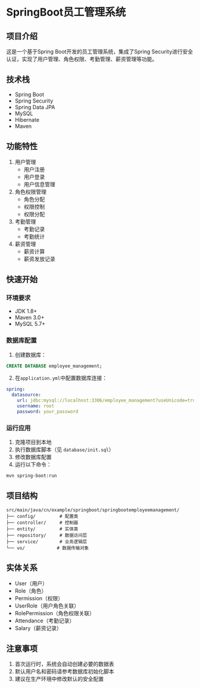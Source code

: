 # SpringBoot员工管理系统

## 项目介绍
这是一个基于Spring Boot开发的员工管理系统，集成了Spring Security进行安全认证，实现了用户管理、角色权限、考勤管理、薪资管理等功能。

## 技术栈
- Spring Boot
- Spring Security
- Spring Data JPA
- MySQL
- Hibernate
- Maven

## 功能特性
1. 用户管理
   - 用户注册
   - 用户登录
   - 用户信息管理
2. 角色权限管理
   - 角色分配
   - 权限控制
   - 权限分配
3. 考勤管理
   - 考勤记录
   - 考勤统计
4. 薪资管理
   - 薪资计算
   - 薪资发放记录

## 快速开始

### 环境要求
- JDK 1.8+
- Maven 3.0+
- MySQL 5.7+

### 数据库配置
1. 创建数据库：
```sql
CREATE DATABASE employee_management;
```

2. 在`application.yml`中配置数据库连接：
```yaml
spring:
  datasource:
    url: jdbc:mysql://localhost:3306/employee_management?useUnicode=true&characterEncoding=utf-8
    username: root
    password: your_password
```

### 运行应用
1. 克隆项目到本地
2. 执行数据库脚本（见 `database/init.sql`）
3. 修改数据库配置
4. 运行以下命令：
```bash
mvn spring-boot:run
```

## 项目结构
```
src/main/java/cn/example/springboot/springbootemployeemanagement/
├── config/         # 配置类
├── controller/     # 控制器
├── entity/         # 实体类
├── repository/     # 数据访问层
├── service/        # 业务逻辑层
└── vo/            # 数据传输对象
```

## 实体关系
- User（用户）
- Role（角色）
- Permission（权限）
- UserRole（用户角色关联）
- RolePermission（角色权限关联）
- Attendance（考勤记录）
- Salary（薪资记录）

## 注意事项
1. 首次运行时，系统会自动创建必要的数据表
2. 默认用户名和密码请参考数据库初始化脚本
3. 建议在生产环境中修改默认的安全配置 